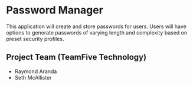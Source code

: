 # Password Manager
This application will create and store passwords for users.  Users will have options to generate passwords of varying length and complexity based on preset security profiles.

## Project Team (TeamFive Technology)
* Raymond Aranda
* Seth McAllister